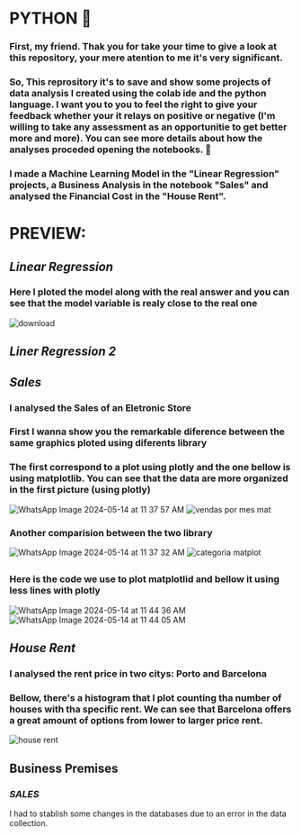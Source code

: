 # PYTHON 🐍
### First, my friend. Thak you for take your time to give a look at this repository, your mere atention to me it's very significant.
### So, This reprository it's to save and show some projects of data analysis I created using the colab ide and the python language. I want you to you to feel the right to give your feedback whether your it relays on positive or negative (I'm willing to take any assessment as an opportunitie to get better more and more). You can see more details about how the analyses proceded opening the notebooks. 💃 
### I made a Machine Learning Model in the "Linear Regression" projects, a Business Analysis in the notebook "Sales" and analysed the Financial Cost in the "House Rent".
##
# PREVIEW:
## *Linear Regression*
### Here I ploted the model along with the real answer and you can see that the model variable is realy close to the real one
![download](https://github.com/mandyyy25/PYTHON-/assets/161378989/52e43540-e936-4947-8b9b-daab34e095ed)
## *Liner Regression 2*
## *Sales*
### I analysed the Sales of an Eletronic Store
### First I wanna show you the remarkable diference between the same graphics ploted using diferents library
### The first correspond to a plot using plotly and the one bellow is using matplotlib. You can see that the data are more organized in the first picture (using plotly)
![WhatsApp Image 2024-05-14 at 11 37 57 AM](https://github.com/mandyyy25/PYTHON/assets/161378989/940a9993-e80a-4d64-81d3-162767cc0954)
![vendas por mes mat](https://github.com/mandyyy25/PYTHON/assets/161378989/93ea5f0c-0016-4a01-9aa5-8c0ff6551b60)
### Another comparision between the two library
![WhatsApp Image 2024-05-14 at 11 37 32 AM](https://github.com/mandyyy25/PYTHON/assets/161378989/a32543b3-02cc-48d3-9fbb-696c23b7017d)
![categoria matplot](https://github.com/mandyyy25/PYTHON/assets/161378989/d49fa506-071c-4bed-879a-4d2cee15bb9f)
## 
### Here is the code we use to plot matplotlid and bellow it using less lines with plotly
![WhatsApp Image 2024-05-14 at 11 44 36 AM](https://github.com/mandyyy25/PYTHON/assets/161378989/853301e8-716d-45eb-813b-b0007e36f645)
![WhatsApp Image 2024-05-14 at 11 44 05 AM](https://github.com/mandyyy25/PYTHON/assets/161378989/0e23f258-9afe-4b40-bd5c-992dff33f231)
## *House Rent*
### I analysed the rent price in two citys: Porto and Barcelona
### Bellow, there's a histogram that I plot counting tha number of houses with tha specific rent. We can see that Barcelona offers a great amount of options from lower to larger price rent.
![house rent](https://github.com/mandyyy25/PYTHON/assets/161378989/0cda72bb-ce01-4723-8417-b63cad879b58)
## Business Premises
 ### *SALES*
 I had to stablish some changes in the databases due to an error in the data collection. 
 
 
